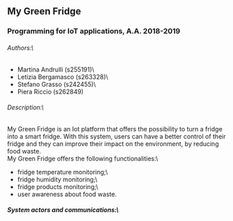 ## My Green Fridge

### Programming for IoT applications, A.A. 2018-2019

###### Authors:\
- Martina Andrulli (s255191)\
- Letizia Bergamasco (s263328)\
- Stefano Grasso (s242455)\
- Piera Riccio (s262849)

###### Description:\
My Green Fridge is an Iot platform that offers the possibility to turn a fridge into a smart fridge. With this system, users can have a better control of their fridge and they can improve their impact on the environment, by reducing food waste.\
My Green Fridge offers the following functionalities:\
- fridge temperature monitoring;\
- fridge humidity monitoring;\
- fridge products monitoring;\
- user awareness about food waste.

##### System actors and communications:\


